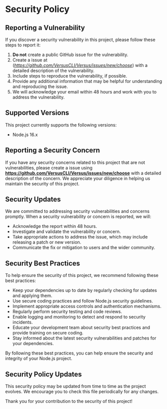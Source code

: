 # Security Policy

## Reporting a Vulnerability

If you discover a security vulnerability in this project, please follow these steps to report it:

1. **Do not** create a public GitHub issue for the vulnerability.
2. Create a issue at (*<https://github.com/VersusCLI/Versus/issues/new/choose>*) with a detailed description of the vulnerability.
3. Include steps to reproduce the vulnerability, if possible.
4. Provide any additional information that may be helpful for understanding and reproducing the issue.
5. We will acknowledge your email within 48 hours and work with you to address the vulnerability.

## Supported Versions

This project currently supports the following versions:

- Node.js 16.x

## Reporting a Security Concern

If you have any security concerns related to this project that are not vulnerabilities, please create a issue using **<https://github.com/VersusCLI/Versus/issues/new/choose>** with a detailed description of the concern. We appreciate your diligence in helping us maintain the security of this project.

## Security Updates

We are committed to addressing security vulnerabilities and concerns promptly. When a security vulnerability or concern is reported, we will:

- Acknowledge the report within 48 hours.
- Investigate and validate the vulnerability or concern.
- Take appropriate actions to address the issue, which may include releasing a patch or new version.
- Communicate the fix or mitigation to users and the wider community.

## Security Best Practices

To help ensure the security of this project, we recommend following these best practices:

- Keep your dependencies up to date by regularly checking for updates and applying them.
- Use secure coding practices and follow Node.js security guidelines.
- Implement appropriate access controls and authentication mechanisms.
- Regularly perform security testing and code reviews.
- Enable logging and monitoring to detect and respond to security incidents.
- Educate your development team about security best practices and provide training on secure coding.
- Stay informed about the latest security vulnerabilities and patches for your dependencies.

By following these best practices, you can help ensure the security and integrity of your Node.js project.

## Security Policy Updates
This security policy may be updated from time to time as the project evolves. We encourage you to check this file periodically for any changes. 

Thank you for your contribution to the security of this project!
